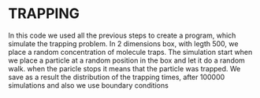# TRAPPING

In this code we used all the previous steps to create a program, which simulate the trapping problem. 
In 2 dimensions box, with legth 500, we place a random concentration of molecule traps. 
The simulation start when we place a particle at a random position in the box and let it do a random walk. when the paricle stops it means that the particle was trapped. 
We save as a result the distribution of the trapping times, after 100000 simulations and also we use boundary conditions  
    